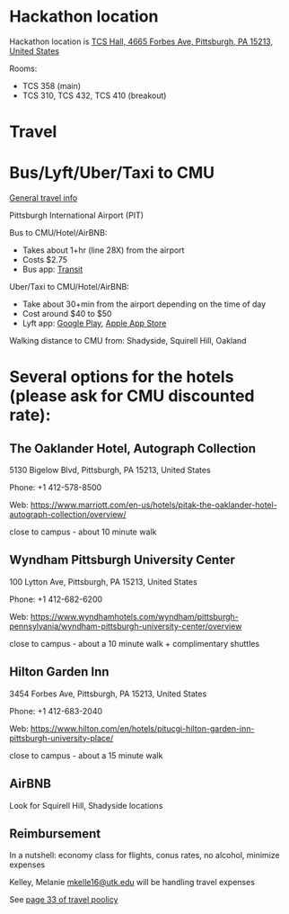 # Hackathon location

Hackathon location is [TCS Hall, 4665 Forbes Ave, Pittsburgh, PA 15213, United States](https://goo.gl/maps/KhCkd8JmjbwhDzVu8)
   
Rooms:
- TCS 358 (main)
- TCS 310, TCS 432, TCS 410 (breakout)

# Travel

Bus/Lyft/Uber/Taxi to CMU
=======
[General travel info](https://www.cmu.edu/visit/) 

Pittsburgh International Airport (PIT)

Bus to CMU/Hotel/AirBNB:
- Takes about 1+hr (line 28X) from the airport
- Costs $2.75
- Bus app: [Transit](https://transit.app)

Uber/Taxi to CMU/Hotel/AirBNB:
- Take about 30+min from the airport depending on the time of day
- Cost around $40 to $50
- Lyft app: [Google Play](https://play.google.com/store/apps/details?id=me.lyft.android&hl=en&gl=US), [Apple App Store](https://apps.apple.com/us/app/lyft/id529379082)

Walking distance to CMU from: Shadyside, Squirell Hill, Oakland


# Several options for the hotels (please ask for CMU discounted rate):

## The Oaklander Hotel, Autograph Collection
5130 Bigelow Blvd, Pittsburgh, PA 15213, United States

Phone: +1 412-578-8500

Web: https://www.marriott.com/en-us/hotels/pitak-the-oaklander-hotel-autograph-collection/overview/

close to campus - about 10 minute walk


## Wyndham Pittsburgh University Center
100 Lytton Ave, Pittsburgh, PA 15213, United States

Phone: +1 412-682-6200

Web: https://www.wyndhamhotels.com/wyndham/pittsburgh-pennsylvania/wyndham-pittsburgh-university-center/overview
  
close to campus - about a 10 minute walk + complimentary shuttles  


## Hilton Garden Inn
3454 Forbes Ave, Pittsburgh, PA 15213, United States

Phone: +1 412-683-2040

Web: https://www.hilton.com/en/hotels/pitucgi-hilton-garden-inn-pittsburgh-university-place/

close to campus - about a 15 minute walk


## AirBNB
 
Look for Squirell Hill, Shadyside locations
 
 
## Reimbursement

In a nutshell: economy class for flights, conus rates, no alcohol, minimize expenses

Kelley, Melanie <mkelle16@utk.edu> will be handling travel expenses

See [page 33 of travel poolicy](https://universitytennessee.policytech.com/dotNet/documents/?docid=779&public=true)

